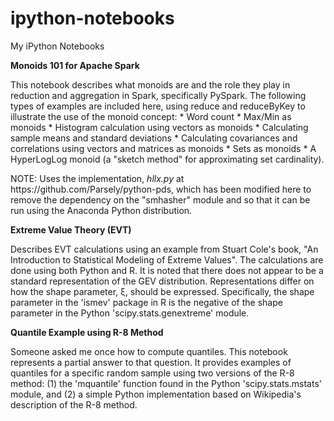 # ipython-notebooks
My iPython Notebooks

<b>Monoids 101 for Apache Spark</b>
<p>This notebook describes what monoids are and the role they play in reduction and aggregation in Spark, specifically PySpark.  The following types of examples are included here, using reduce and reduceByKey to illustrate the use of the monoid concept:
* Word count
* Max/Min as monoids
* Histogram calculation using vectors as monoids
* Calculating sample means and standard deviations
* Calculating covariances and correlations using vectors and matrices as monoids
* Sets as monoids
* A HyperLogLog monoid (a "sketch method" for approximating set cardinality).</p>
<p>NOTE: Uses the implementation, <i>hllx.py</i> at https://github.com/Parsely/python-pds, which has been modified here to remove the dependency on the "smhasher" module and so that it can be run using the Anaconda Python distribution.</p>

<b>Extreme Value Theory (EVT)</b>
<p>Describes EVT calculations using an example from Stuart Cole's book, "An Introduction to Statistical Modeling of Extreme Values".  The calculations are done using both Python and R.  It is noted that there does not appear to be a standard representation of the GEV distribution. Representations differ on how the shape parameter, ξ, should be expressed. Specifically, the shape parameter in the 'ismev' package in R is the negative of the shape parameter in the Python 'scipy.stats.genextreme' module.</p>

<b>Quantile Example using R-8 Method</b>
<p>Someone asked me once how to compute quantiles. This notebook represents a partial answer to that question.  It provides examples of quantiles for a specific random sample using two versions of the R-8 method: (1) the 'mquantile' function found in the Python 'scipy.stats.mstats' module, and (2) a simple Python implementation based on Wikipedia's description of the R-8 method.</p>
